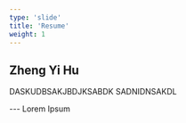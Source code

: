 ```yaml
---
type: 'slide'
title: 'Resume'
weight: 1
---
```

## Zheng Yi Hu
DASKUDBSAKJBDJKSABDK
SADNIDNSAKDL

--- Lorem Ipsum
